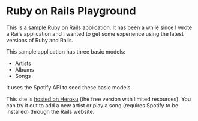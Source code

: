 # Ruby on Rails Playground

This is a sample Ruby on Rails application.  It has been a while since I wrote a Rails application and I wanted to get some experience using the latest versions of Ruby and Rails.

This sample application has three basic models:

 * Artists
 * Albums
 * Songs

It uses the Spotify API to seed these basic models.

This site is [hosted on Heroku](https://stark-citadel-5574.herokuapp.com/) (the free version with limited resources).  You can try it out to add a new artist or play a song (requires Spotify to be installed) through the Rails website.

